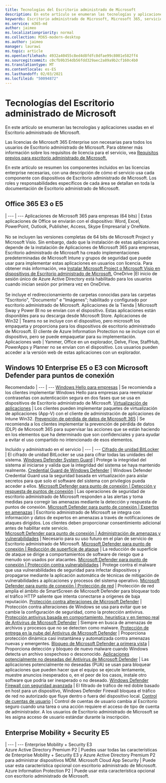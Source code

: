 ```yaml
---
title: Tecnologías del Escritorio administrado de Microsoft
description: En este artículo se enumeran las tecnologías y aplicaciones usadas en el Escritorio administrado de Microsoft.
keywords: Escritorio administrado de Microsoft, Microsoft 365, servicio, documentación
ms.service: m365-md
author: jaimeo
ms.localizationpriority: normal
ms.collection: M365-modern-desktop
ms.author: jaimeo
manager: laurawi
ms.topic: article
ms.openlocfilehash: 4932a40455c8ed4d8fdfc0dfae99c8001e582ff4
ms.sourcegitcommit: c0cfb9b354db56fdd329aec2a89a9b2cf160c4b0
ms.translationtype: MT
ms.contentlocale: es-ES
ms.lasthandoff: 02/03/2021
ms.locfileid: "50094872"
---
```

# <a name="microsoft-managed-desktop-technologies"></a>Tecnologías del Escritorio administrado de Microsoft

En este artículo se enumeran las tecnologías y aplicaciones usadas en el Escritorio administrado de Microsoft.

<!-- Microsoft 365 E5; Device as a Service -->
<!-- in O365 table, standard suite, removed this sentence "Please see the Installation of Project/Visio 64bit Click to Run Addendum for important deployment instructions. -->

Las licencias de Microsoft 365 Enterprise son necesarias para todos los usuarios de Escritorio administrado de Microsoft. Para obtener más información sobre los requisitos de licencia para el servicio, vea [Requisitos previos para escritorio administrado de Microsoft.](../get-ready/prerequisites.md)

En este artículo se resumen los componentes incluidos en las licencias enterprise necesarias, con una descripción de cómo el servicio usa cada componente con dispositivos de Escritorio administrado de Microsoft. Los roles y responsabilidades específicos de cada área se detallan en toda la documentación de Escritorio administrado de Microsoft. 

## <a name="office-365-e3-or-e5"></a>Office 365 E3 o E5
 |
 --- | ---
Aplicaciones de Microsoft 365 para empresas (64 bits) | Estas aplicaciones de Office se enviarán con el dispositivo: Word, Excel, PowerPoint, Outlook, Publisher, Access, Skype Empresarial y OneNote.<br><br>No se incluyen las versiones completas de 64 bits de Microsoft Project y Microsoft Visio. Sin embargo, dado que la instalación de estas aplicaciones depende de la instalación de Aplicaciones de Microsoft 365 para empresas, Escritorio administrado de Microsoft ha creado implementaciones predeterminadas de Microsoft Intune y grupos de seguridad que puede usar para implementar estas aplicaciones en usuarios con licencia. Para obtener más información, vea [Instalar Microsoft Project o Microsoft Visio en dispositivos de Escritorio administrado de Microsoft.](../get-started/project-visio.md)
OneDrive |El inicio de sesión único de Azure Active Directory está habilitado para los usuarios cuando inician sesión por primera vez en OneDrive.<br><br>Se incluye el redireccionamiento de carpetas conocidas para las carpetas "Escritorio", "Documento" e "Imágenes"; habilitado y configurado por escritorio administrado de Microsoft.
Aplicaciones de la Tienda |    Microsoft Sway y Power BI no se envían con el dispositivo. Estas aplicaciones están disponibles para su descarga desde Microsoft Store.
Aplicaciones de Win32 |    Teams no se incluye con el dispositivo, pero microsoft los empaqueta y proporciona para los dispositivos de escritorio administrado de Microsoft. El cliente de Azure Information Protection no se incluye con el dispositivo, pero se puede empaquetar para su implementación.
Aplicaciones web |  Yammer, Office en un explorador, Delve, Flow, StaffHub, PowerApps y Planner no se envían con el dispositivo. Los usuarios pueden acceder a la versión web de estas aplicaciones con un explorador.



## <a name="windows-10-enterprise-e5-or-e3-with-microsoft-defender-for-endpoint"></a>Windows 10 Enterprise E5 o E3 con Microsoft Defender para puntos de conexión
Recomendado
 |
 --- | ---
[Windows Hello para empresas](https://docs.microsoft.com/windows/security/identity-protection/hello-for-business/hello-identity-verification) | Se recomienda a los clientes implementar Windows Hello para empresas para reemplazar contraseñas con autenticación segura en dos fases que se usa en dispositivos de Escritorio administrado de Microsoft.
[Virtualización de aplicaciones](https://docs.microsoft.com/windows/application-management/app-v/appv-technical-reference) | Los clientes pueden implementar paquetes de virtualización de aplicaciones (App-V) con el cliente de administración de aplicaciones de Intune Win32.
[Prevención de pérdida de datos de Microsoft 365](https://docs.microsoft.com/microsoft-365/compliance/endpoint-dlp-learn-about) | Se recomienda a los clientes implementar la prevención de pérdida de datos (DLP) de Microsoft 365 para supervisar las acciones que se están haciendo en los elementos que ha determinado que son confidenciales y para ayudar a evitar el uso compartido no intencionado de esos elementos.   

Incluido y administrado en el servicio
 |
 --- | ---
[Cifrado de unidad BitLocker](https://docs.microsoft.com/windows/security/information-protection/bitlocker/bitlocker-overview) | El cifrado de unidad BitLocker se usa para cifrar todas las unidades del sistema. 
[Windows Defender System Guard]( https://docs.microsoft.com/windows/security/threat-protection/windows-defender-system-guard/system-guard-how-hardware-based-root-of-trust-helps-protect-windows) | Protege la integridad del sistema al iniciarse y valida que la integridad del sistema se haya mantenido realmente.
[Credential Guard de Windows Defender]( https://docs.microsoft.com/windows/security/identity-protection/credential-guard/credential-guard) | Windows Defender Credential Guard usa la seguridad basada en virtualización para aislar secretos para que solo el software del sistema con privilegios pueda acceder a ellos.
[Microsoft Defender para punto de conexión | Detección y respuesta de puntos de conexión](https://docs.microsoft.com/windows/security/threat-protection/microsoft-defender-atp/overview-endpoint-detection-response) |     Las operaciones de seguridad de escritorio administrado de Microsoft responden a las alertas y toma medidas para corregir las amenazas mediante la detección y respuesta de puntos de conexión.
[Microsoft Defender para punto de conexión | Expertos en amenazas](https://docs.microsoft.com/windows/security/threat-protection/microsoft-defender-atp/microsoft-threat-experts) | Escritorio administrado de Microsoft se integra con información y datos de expertos en amenazas a través de notificaciones de ataques dirigidos. Los clientes deben proporcionar consentimiento adicional antes de habilitar este servicio.  
[Microsoft Defender para punto de conexión | Administración de amenazas y vulnerabilidades](https://docs.microsoft.com/windows/security/threat-protection/microsoft-defender-atp/next-gen-threat-and-vuln-mgt) | Necesario para su uso futuro en el plan de servicio de Escritorio administrado de Microsoft.
[Microsoft Defender para punto de conexión | Reducción de superficie de ataque](https://docs.microsoft.com/windows/security/threat-protection/microsoft-defender-atp/attack-surface-reduction) | La reducción de superficie de ataque se dirige a comportamientos de software de riesgo que a menudo son usados por atacantes.
[Microsoft Defender para punto de conexión | Protección contra vulnerabilidades](https://docs.microsoft.com/windows/security/threat-protection/microsoft-defender-atp/exploit-protection) | Protege contra el malware que usa vulnerabilidades de seguridad para infectar dispositivos y propagarse mediante la aplicación automática de técnicas de mitigación de vulnerabilidades a aplicaciones y procesos del sistema operativo.
[Microsoft Defender para punto de conexión | Protección de red](https://docs.microsoft.com/windows/security/threat-protection/microsoft-defender-atp/network-protection) | Protección de red amplía el ámbito de SmartScreen de Microsoft Defender para bloquear todo el tráfico HTTP saliente que intenta conectarse a orígenes de baja reputación.
[Protección contra alteraciones de Microsoft Defender](https://docs.microsoft.com/windows/security/threat-protection/microsoft-defender-antivirus/prevent-changes-to-security-settings-with-tamper-protection) | Protección contra alteraciones de Windows se usa para evitar que se cambie la configuración de seguridad, como la protección antivirus.
[Protección antivirus basada en comportamiento, heurística y en tiempo real de Antivirus de Microsoft Defender]( https://docs.microsoft.com/windows/security/threat-protection/microsoft-defender-antivirus/microsoft-defender-antivirus-in-windows-10) | Siempre en busca de amenazas de archivos y procesos que no se detecten como malware.
[Protección de entrega en la nube del Antivirus de Microsoft Defender](https://docs.microsoft.com/windows/security/threat-protection/microsoft-defender-antivirus/utilize-microsoft-cloud-protection-microsoft-defender-antivirus) | Proporciona protección dinámica casi instantánea y automatizada contra amenazas nuevas y emergentes.
[Bloqueo de Microsoft Defender a primera vista](https://docs.microsoft.com/windows/security/threat-protection/microsoft-defender-antivirus/configure-block-at-first-sight-microsoft-defender-antivirus) | Proporciona detección y bloqueo de nuevo malware cuando Windows detecta un archivo sospechoso o desconocido.
[Aplicaciones potencialmente no deseadas del Antivirus de Microsoft Defender](https://docs.microsoft.com/windows/security/threat-protection/microsoft-defender-antivirus/detect-block-potentially-unwanted-apps-microsoft-defender-antivirus) | Las aplicaciones potencialmente no deseadas (PUA) se usan para bloquear aplicaciones que pueden hacer que el equipo se ejecute lentamente, muestre anuncios inesperados o, en el peor de los casos, instale otro software que podría ser inesperado o no deseado.
[Windows Defender Firewall con seguridad avanzada](https://docs.microsoft.com/windows/security/threat-protection/windows-firewall/windows-firewall-with-advanced-security) | El filtrado de tráfico de red doble basado en host para un dispositivo, Windows Defender Firewall bloquea el tráfico de red no autorizado que fluye dentro o fuera del dispositivo local.
[Control de cuentas de usuario](https://docs.microsoft.com/windows/security/identity-protection/user-account-control/how-user-account-control-works) | Control de cuentas de usuario cambia al Escritorio seguro cuando una tarea o una acción requiere el acceso de tipo de cuenta de administrador. A los usuarios de Escritorio administrado de Microsoft se les asigna acceso de usuario estándar durante la inscripción. 


## <a name="enterprise-mobility--security-e5"></a>Enterprise Mobility + Security E5

 |
 --- | ---
Enterprise Mobility + Security E3<br>Azure Active Directory Premium P2 |    Puedes usar todas las características de Enterprise Mobility + Security E3 y Azure Active Directory Premium P2 para administrar dispositivos MDM.
Microsoft Cloud App Security |  Puede usar esta característica opcional con escritorio administrado de Microsoft.
Azure Information Protection P2  | Puede usar esta característica opcional con escritorio administrado de Microsoft.
